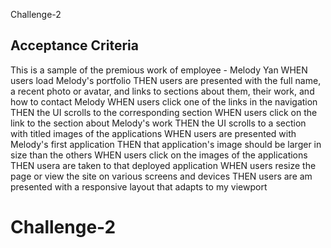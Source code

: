 Challenge-2


## Acceptance Criteria

This is a sample of the premious work of employee - Melody Yan
WHEN users load Melody's portfolio
THEN users are presented with the full name, a recent photo or avatar, and links to sections about them, their work, and how to contact Melody
WHEN users click one of the links in the navigation
THEN the UI scrolls to the corresponding section
WHEN users click on the link to the section about Melody's work
THEN the UI scrolls to a section with titled images of the applications
WHEN users are presented with Melody's first application
THEN that application's image should be larger in size than the others
WHEN users click on the images of the applications
THEN usera are taken to that deployed application
WHEN users resize the page or view the site on various screens and devices
THEN users are am presented with a responsive layout that adapts to my viewport


# Challenge-2
